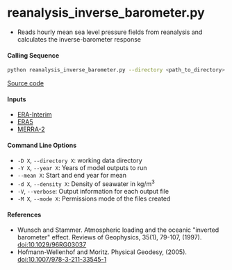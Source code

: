 reanalysis_inverse_barometer.py
===============================

- Reads hourly mean sea level pressure fields from reanalysis and calculates the inverse-barometer response

#### Calling Sequence
```bash
python reanalysis_inverse_barometer.py --directory <path_to_directory> ERA5 MERRA-2
```
[Source code](https://github.com/tsutterley/model-harmonics/blob/main/reanalysis/reanalysis_inverse_barometer.py)

#### Inputs
- [ERA-Interim](http://apps.ecmwf.int/datasets/data/interim-full-moda)
- [ERA5](http://apps.ecmwf.int/data-catalogues/era5/?class=ea)
- [MERRA-2](https://gmao.gsfc.nasa.gov/reanalysis/MERRA-2/)

#### Command Line Options
- `-D X`, `--directory X`: working data directory
- `-Y X`, `--year X`: Years of model outputs to run
- `--mean X`: Start and end year for mean
- `-d X`, `--density X`: Density of seawater in kg/m<sup>3</sup>
- `-V`, `--verbose`:  Output information for each output file
- `-M X`, `--mode X`: Permissions mode of the files created

#### References
- Wunsch and Stammer. Atmospheric loading and the oceanic "inverted barometer" effect. Reviews of Geophysics, 35(1), 79-107, (1997). [doi:10.1029/96RG03037](https://doi.org/10.1029/96RG03037)
- Hofmann-Wellenhof and Moritz. Physical Geodesy, (2005). [doi:10.1007/978-3-211-33545-1](https://doi.org/10.1007/978-3-211-33545-1)